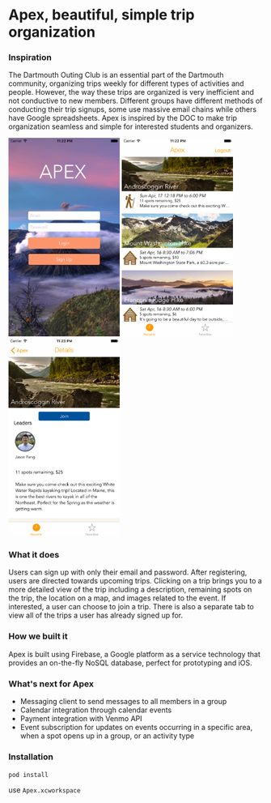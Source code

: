 # Apex, beautiful, simple trip organization

### Inspiration
The Dartmouth Outing Club is an essential part of the Dartmouth community, organizing trips weekly for different types of activities and people. However, the way these trips are organized is very inefficient and not conductive to new members. Different groups have different methods of conducting their trip signups, some use massive email chains while others have Google spreadsheets. Apex is inspired by the DOC to make trip organization seamless and simple for interested students and organizers.

<img src="imgs/login.png" width="220" >
<img src="imgs/feed.png" width="220" >
<img src="imgs/detail.png" width="220" >

###  What it does
Users can sign up with only their email and password. After registering, users are directed towards upcoming trips. Clicking on a trip brings you to a more detailed view of the trip including a description, remaining spots on the trip, the location on a map, and images related to the event. If interested, a user can choose to join a trip. There is also a separate tab to view all of the trips a user has already signed up for.

###  How we built it
Apex is built using Firebase, a Google platform as a service technology that provides an on-the-fly NoSQL database, perfect for prototyping and iOS.

###  What's next for Apex
- Messaging client to send messages to all members in a group
- Calendar integration through calendar events
- Payment integration with Venmo API
- Event subscription for updates on events occurring in a specific area, when a spot opens up in a group, or an activity type

### Installation

`pod install`

use `Apex.xcworkspace`
